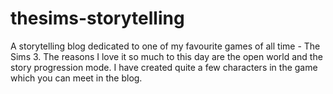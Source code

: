 # thesims-storytelling
A storytelling blog dedicated to one of my favourite games of all time - The Sims 3. The reasons I love it so much to this day are the open world and the story progression mode. I have created quite a few characters in the game which you can meet in the blog.
